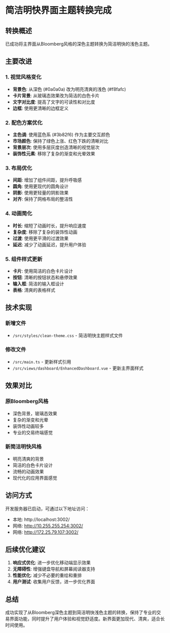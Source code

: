 # 简洁明快界面主题转换完成

## 转换概述

已成功将主界面从Bloomberg风格的深色主题转换为简洁明快的浅色主题。

## 主要改进

### 1. 视觉风格变化
- **背景色**: 从深色 (#0a0a0a) 改为明亮清爽的浅色 (#f8fafc)
- **卡片背景**: 从玻璃态效果改为简洁的白色卡片
- **文字对比度**: 提高了文字的可读性和对比度
- **边框**: 使用更清晰的边框定义

### 2. 配色方案优化
- **主色调**: 使用蓝色系 (#3b82f6) 作为主要交互颜色
- **市场颜色**: 保持了绿色上涨、红色下跌的清晰对比
- **背景层次**: 使用多层灰度创造清晰的视觉层次
- **装饰性元素**: 移除了复杂的渐变和光晕效果

### 3. 布局优化
- **间距**: 增加了组件间距，提升呼吸感
- **圆角**: 使用更现代的圆角设计
- **阴影**: 使用更轻量的阴影效果
- **对齐**: 保持了网格布局的整洁性

### 4. 动画简化
- **时长**: 缩短了动画时长，提升响应速度
- **复杂度**: 移除了复杂的装饰性动画
- **过渡**: 使用更平滑的过渡效果
- **延迟**: 减少了动画延迟，提升用户体验

### 5. 组件样式更新
- **卡片**: 使用简洁的白色卡片设计
- **按钮**: 清晰的按钮状态和悬停效果
- **输入框**: 简洁的输入框设计
- **表格**: 清爽的表格样式

## 技术实现

### 新增文件
- `/src/styles/clean-theme.css` - 简洁明快主题样式文件

### 修改文件
- `/src/main.ts` - 更新样式引用
- `/src/views/dashboard/EnhancedDashboard.vue` - 更新主界面样式

## 效果对比

### 原Bloomberg风格
- 深色背景，玻璃态效果
- 复杂的渐变和光晕
- 装饰性动画较多
- 专业的交易终端感觉

### 新简洁明快风格
- 明亮清爽的背景
- 简洁的白色卡片设计
- 流畅的动画效果
- 现代化的应用界面感觉

## 访问方式

开发服务器已启动，可通过以下地址访问：
- 本地: http://localhost:3002/
- 网络: http://10.255.255.254:3002/
- 网络: http://172.25.79.107:3002/

## 后续优化建议

1. **响应式优化**: 进一步优化移动端显示效果
2. **无障碍性**: 增强键盘导航和屏幕阅读器支持
3. **性能优化**: 减少不必要的重绘和重排
4. **用户测试**: 收集用户反馈，进一步优化界面

## 总结

成功实现了从Bloomberg深色主题到简洁明快浅色主题的转换，保持了专业的交易界面功能，同时提升了用户体验和视觉舒适度。新界面更加现代、清爽，适合长时间使用。